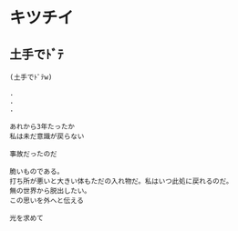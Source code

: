 # キツチイ
## 土手でﾄﾞﾃ
```
(土手でﾄﾞﾃw)

.
.
.

あれから3年たったか
私は未だ意識が戻らない

事故だったのだ 

脆いものである。
打ち所が悪いと大きい体もただの入れ物だ。私はいつ此処に戻れるのだ。
無の世界から脱出したい。
この思いを外へと伝える

光を求めて
```
